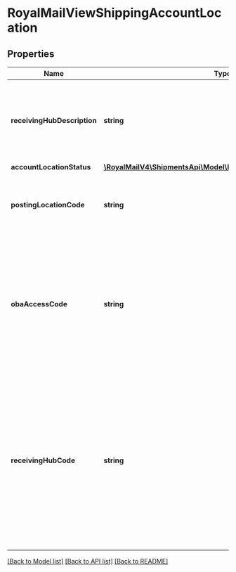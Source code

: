 # RoyalMailViewShippingAccountLocation

## Properties
Name | Type | Description | Notes
------------ | ------------- | ------------- | -------------
**receivingHubDescription** | **string** | Receiving Hub Description &lt;br /&gt;The name and postcodes covered by the Receiving Hub as per the Gazetteer file. | 
**accountLocationStatus** | [**\RoyalMailV4\ShipmentsApi\Model\RoyalMailAccountLocationStatus**](RoyalMailAccountLocationStatus.md) |  | [optional] 
**postingLocationCode** | **string** | Posting Location Code &lt;br /&gt;The number assigned to this Location by Royal Mail. | 
**obaAccessCode** | **string** | OBA Access Code &lt;br /&gt;A password for the account to access the OBA services. &lt;br /&gt;A Royal Mail shipping account cannot be active unless the OBA Access code has been provided. | [optional] 
**receivingHubCode** | **string** | Receiving Hub Code &lt;br /&gt;Receiving Hub/Regional Distribution Center used for this Shipping Location. &lt;br /&gt;Must be an existing receiving hub code. &lt;br /&gt;Please refer to Royal Mail ReceivingHubs for a list of possible receiving hubs. | 

[[Back to Model list]](../../README.md#documentation-for-models) [[Back to API list]](../../README.md#documentation-for-api-endpoints) [[Back to README]](../../README.md)

